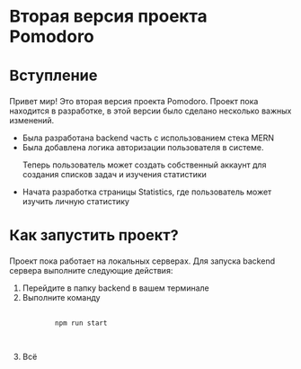 <h1 style="font-size:30px">Вторая версия проекта Pomodoro</h1>
<h2 style="font-size:26px">Вступление</h2>
<p>Привет мир! Это вторая версия проекта Pomodoro. Проект пока находится в разработке, в этой версии было сделано несколько важных изменений.</p>
<ul>
  <li>Была разработана backend часть с использованием стека MERN</li>
  <li>
    Была добавлена логика авторизации пользователя в системе.
    <p>Теперь пользователь может создать собственный аккаунт для создания списков задач и изучения статистики</p>
  </li>
  <li>Начата разработка страницы Statistics, где пользователь может изучить личную статистику</li>
</ul>

<h2 style="font-size:26px">Как запустить проект?</h2>
<p>Проект пока работает на локальных серверах. Для запуска backend сервера выполните следующие действия:</p>
<ol>
  <li>Перейдите в папку backend в вашем терминале</li>
  <li>
    Выполните команду
    <pre>
      <code>
        npm run start
      </code>
    </pre>
  </li>
  <li>Всё</li>
</ol>
